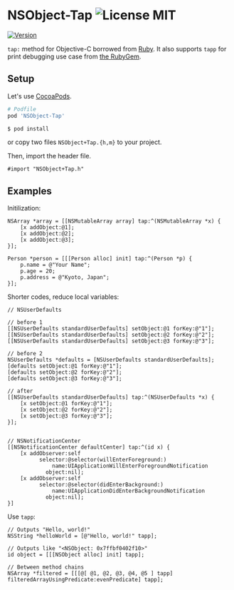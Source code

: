 NSObject-Tap ![License MIT](http://img.shields.io/badge/license-MIT-green.svg) 
============

[![Version](http://img.shields.io/cocoapods/v/NSObject-Tap.svg)](http://img.shields.io/cocoapods/v/NSObject-Tap.svg)

`tap:` method for Objective-C borrowed from [Ruby](http://ruby-doc.org/core-2.0/Object.html#method-i-tap). It also supports `tapp` for print debugging use case from [the RubyGem](http://rubygems.org/gems/tapp).

## Setup

Let's use [CocoaPods](http://cocoapods.org/).

```ruby
# Podfile
pod 'NSObject-Tap'
```

```sh
$ pod install
```

or copy two files `NSObject+Tap.{h,m}` to your project.

Then, import the header file.

```objc
#import "NSObject+Tap.h"
```

## Examples

Initilization:

```objc
NSArray *array = [[NSMutableArray array] tap:^(NSMutableArray *x) {
    [x addObject:@1];
    [x addObject:@2];
    [x addObject:@3];
}];
```

```objc
Person *person = [[[Person alloc] init] tap:^(Person *p) {
    p.name = @"Your Name";
    p.age = 20;
    p.address = @"Kyoto, Japan";
}];
```

Shorter codes, reduce local variables:

```objc
// NSUserDefaults

// before 1
[[NSUserDefaults standardUserDefaults] setObject:@1 forKey:@"1"];
[[NSUserDefaults standardUserDefaults] setObject:@2 forKey:@"2"];
[[NSUserDefaults standardUserDefaults] setObject:@3 forKey:@"3"];

// before 2
NSUserDefaults *defaults = [NSUserDefaults standardUserDefaults];
[defaults setObject:@1 forKey:@"1"];
[defaults setObject:@2 forKey:@"2"];
[defaults setObject:@3 forKey:@"3"];

// after
[[NSUserDefaults standardUserDefaults] tap:^(NSUserDefaults *x) {
    [x setObject:@1 forKey:@"1"];
    [x setObject:@2 forKey:@"2"];
    [x setObject:@3 forKey:@"3"];
}];


// NSNotificationCenter
[[NSNotificationCenter defaultCenter] tap:^(id x) {
    [x addObserver:self
          selector:@selector(willEnterForeground:)
              name:UIApplicationWillEnterForegroundNotification
            object:nil];
    [x addObserver:self
          selector:@selector(didEnterBackground:)
              name:UIApplicationDidEnterBackgroundNotification
            object:nil];
}]
```

Use `tapp`:

```objc
// Outputs "Hello, world!"
NSString *helloWorld = [@"Hello, world!" tapp];

// Outputs like "<NSObject: 0x7ffbf0402f10>"
id object = [[[NSObject alloc] init] tapp];

// Between method chains
NSArray *filtered = [[[@[ @1, @2, @3, @4, @5 ] tapp] filteredArrayUsingPredicate:evenPredicate] tapp];
```

